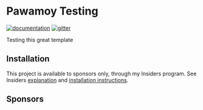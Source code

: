 # Pawamoy Testing

[![documentation](https://img.shields.io/badge/docs-mkdocs-708FCC.svg?style=flat)](https://pawamoy.github.io/pawamoy-testing/)
[![gitter](https://img.shields.io/badge/matrix-chat-4DB798.svg?style=flat)](https://app.gitter.im/#/room/#pawamoy-testing:gitter.im)

Testing this great template

## Installation

This project is available to sponsors only, through my Insiders program. See Insiders [explanation](https://pawamoy.github.io/pawamoy-testing/insiders/) and [installation instructions](https://pawamoy.github.io/pawamoy-testing/insiders/installation/).


## Sponsors

<!-- sponsors-start -->
<!-- sponsors-end -->

